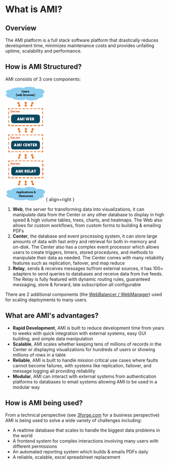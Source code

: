 # What is AMI?

## Overview

The AMI platform is a full stack software platform that drastically reduces development time, minimizes maintenance costs and provides unfailing uptime, scalability and performance.

## How is AMI Structured?

AMI consists of 3 core components:

![](../resources/legacy_mediawiki/IntroAMI.3.png "IntroAMI.3.png"){ align=right }

1. **Web**, the server for transforming data into visualizations, it can manipulate data from the Center or any other database to display in high speed & high volume tables, trees, charts, and heatmaps. The Web also allows for custom workflows, from custom forms to building & emailing PDFs
1. **Center**, the database and event processing system, it can store large amounts of data with fast entry and retrieval for both in-memory and on-disk. The Center also has a complex event processor which allows users to create triggers, timers, stored procedures, and methods to manipulate their data as needed. The Center comes with many reliability features such as replication, failover, and map reduce
1. **Relay**, sends & receives messages to/from external sources, it has 100+ adapters to send queries to databases and receive data from live feeds. The Relay is fully featured with dynamic routing rules, guaranteed messaging, store & forward, late subscription all configurable

There are 2 additional components (the [WebBalancer / WebManager](../architecture/webbalancer_webmanager.md)) used for scaling deployments to many users.

## What are AMI's advantages?

- **Rapid Development**, AMI is built to reduce development time from years to weeks with quick integration with external systems, easy GUI building, and simple data manipulation
- **Scalable**, AMI scales whether keeping tens of millions of records in the Center or displaying visualizations for hundreds of users or showing millions of rows in a table
- **Reliable**, AMI is built to handle mission critical use cases where faults cannot become failures, with systems like replication, failover, and message logging all providing reliability
- **Modular**, AMI can interact with external systems from authentication platforms to databases to email systems allowing AMI to be used in a modular way

## How is AMI being used?

From a technical perspective (see [3forge.com](https://3forge.com/) for a business perspective) AMI is being used to solve a wide variety of challenges including:

- A realtime database that scales to handle the biggest data problems in the world
- A frontend system for complex interactions involving many users with different permissions
- An automated reporting system which builds & emails PDFs daily
- A reliable, scalable, excel spreadsheet replacement
